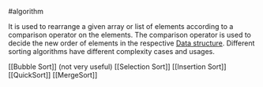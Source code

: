 #algorithm 

It is used to rearrange a given array or list of elements according to a comparison operator on the elements. The comparison operator is used to decide the new order of elements in the respective [Data structure](<Data structure>). Different sorting algorithms have different complexity cases and usages.

[[Bubble Sort]] (not very useful)
[[Selection Sort]]
[[Insertion Sort]]
[[QuickSort]]
[[MergeSort]]
 